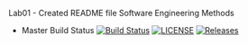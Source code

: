 Lab01 - Created README file
Software Engineering Methods

- Master Build Status [![Build Status](https://travis-ci.com/40509180/sem.svg?branch=main)](https://travis-ci.com/40509180/sem)
[![LICENSE](https://img.shields.io/github/license/<github-username>/sem.svg?style=flat-square)](https://github.com/<github-40509180>/sem/blob/master/LICENSE)
  [![Releases](https://img.shields.io/github/release/<github-username>/sem/all.svg?style=flat-square)](https://github.com/<github-40509180>/sem/releases)
